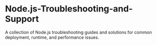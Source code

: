 # Node.js-Troubleshooting-and-Support
A collection of Node.js troubleshooting guides and solutions for common deployment, runtime, and performance issues. 
